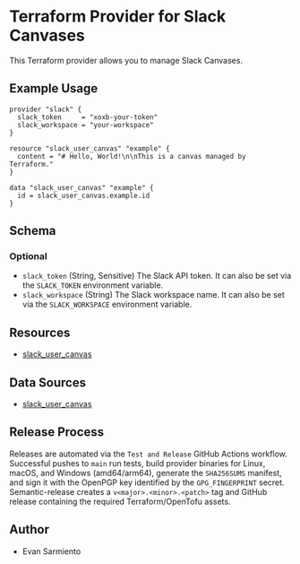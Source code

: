 # Terraform Provider for Slack Canvases

This Terraform provider allows you to manage Slack Canvases.

## Example Usage

```hcl
provider "slack" {
  slack_token     = "xoxb-your-token"
  slack_workspace = "your-workspace"
}

resource "slack_user_canvas" "example" {
  content = "# Hello, World!\n\nThis is a canvas managed by Terraform."
}

data "slack_user_canvas" "example" {
  id = slack_user_canvas.example.id
}
```

## Schema

### Optional

- `slack_token` (String, Sensitive) The Slack API token. It can also be set via the `SLACK_TOKEN` environment variable.
- `slack_workspace` (String) The Slack workspace name. It can also be set via the `SLACK_WORKSPACE` environment variable.

## Resources

- [slack_user_canvas](./docs/resources/user_canvas.md)

## Data Sources

- [slack_user_canvas](./docs/data-sources/user_canvas.md)

## Release Process

Releases are automated via the `Test and Release` GitHub Actions workflow. Successful pushes to `main` run tests, build provider binaries for Linux, macOS, and Windows (amd64/arm64), generate the `SHA256SUMS` manifest, and sign it with the OpenPGP key identified by the `GPG_FINGERPRINT` secret. Semantic-release creates a `v<major>.<minor>.<patch>` tag and GitHub release containing the required Terraform/OpenTofu assets.

## Author

- Evan Sarmiento
